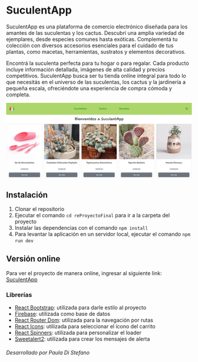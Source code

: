 # SuculentApp

SuculentApp es una plataforma de comercio electrónico diseñada para los amantes de las suculentas y los cactus. Descubrí una amplia variedad de ejemplares, desde especies comunes hasta exóticas. Complementá tu colección con diversos accesorios esenciales para el cuidado de tus plantas, como macetas, herramientas, sustratos y elementos decorativos. 

Encontrá la suculenta perfecta para tu hogar o para regalar. Cada producto incluye información detallada, imágenes de alta calidad y precios competitivos. SuculentApp busca ser tu tienda online integral para todo lo que necesitás en el universo de las suculentas, los cactus y la jardinería a pequeña escala, ofreciéndote una experiencia de compra cómoda y completa.

![Imágen de la página de inicio del proyecto](/public/suculentapp_img.jpg)

## Instalación

1. Clonar el repositorio
2. Ejecutar el comando `cd reProyectoFinal` para ir a la carpeta del proyecto
3. Instalar las dependencias con el comando `npm install`
4. Para levantar la aplicación en un servidor local, ejecutar el comando `npm run dev`

## Versión online

Para ver el proyecto de manera online, ingresar al siguiente link: [SuculentApp](https://re-proyecto-final.vercel.app/)

### Librerías

- [React Bootstrap](https://react-bootstrap.netlify.app/): utilizada para darle estilo al proyecto
- [Firebase](https://firebase.google.com/): utilizada como base de datos
- [React Router Dom](https://reactrouter.com/): utilizada para la navegación por rutas
- [React Icons](https://react-icons.github.io/react-icons/): utilizada para seleccionar el ícono del carrito
- [React Spinners](https://www.davidhu.io/react-spinners/): utilizada para personalizar el loader
- [Sweetalert2](https://sweetalert2.github.io/): utilizada para crear los mensajes de alerta

###### Desarrollado por Paula Di Stefano
